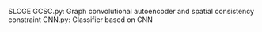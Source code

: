 SLCGE
GCSC.py: Graph convolutional autoencoder and spatial consistency constraint
CNN.py: Classifier based on CNN
                                                                                                                                                                                                                                                                                                                                                                                                                                                                                                                                                                               
